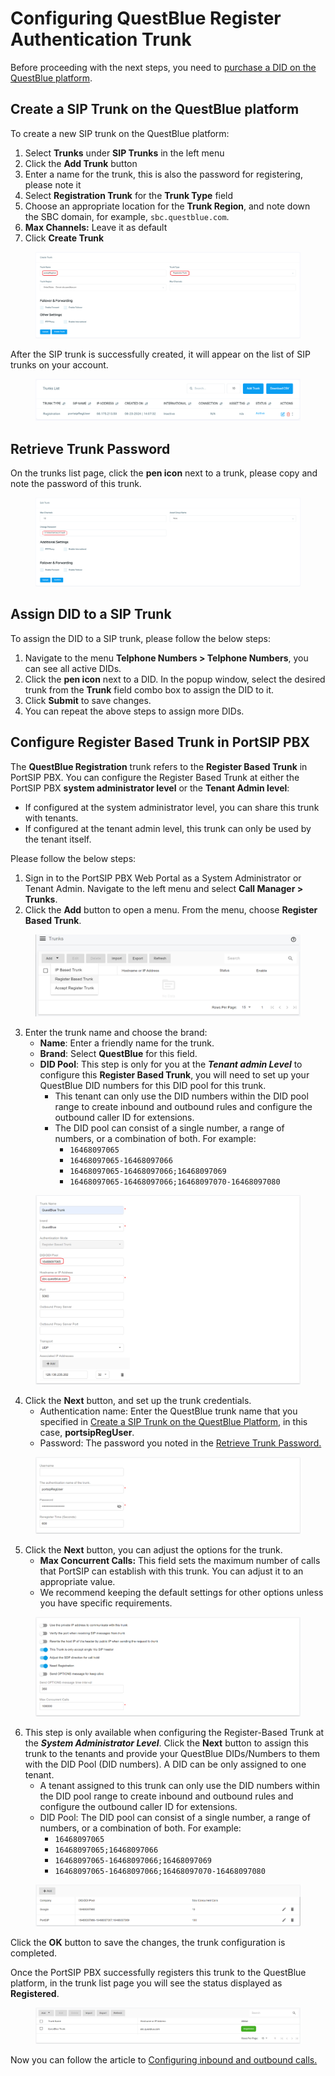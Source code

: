 # Configuring QuestBlue Register Authentication Trunk

Before proceeding with the next steps, you need to [purchase a DID on the QuestBlue platform](purchase-a-did-on-questblue-platform.md).

## Create a SIP Trunk on the QuestBlue platform

To create a new SIP trunk on the QuestBlue platform:

1. Select **Trunks** under **SIP Trunks** in the left menu
2. Click the **Add Trunk** button
3. Enter a name for the trunk, this is also the password for registering, please note it
4. Select **Registration Trunk** for the **Trunk Type** field
5. Choose an appropriate location for the **Trunk Region**, and note down the SBC domain, for example, `sbc.questblue.com`.
6. **Max Channels:** Leave it as default
7. Click **Create Trunk**

<figure><img src="../../.gitbook/assets/questblue-fig4.png" alt=""><figcaption></figcaption></figure>

After the SIP trunk is successfully created, it will appear on the list of SIP trunks on your account.

<figure><img src="../../.gitbook/assets/questblue-fig5.png" alt=""><figcaption></figcaption></figure>

## Retrieve Trunk Password

On the trunks list page, click the **pen icon** next to a trunk, please copy and note the password of this trunk.

<figure><img src="../../.gitbook/assets/questblue-fig6.png" alt=""><figcaption></figcaption></figure>

## Assign DID to a SIP Trunk

To assign the DID to a SIP trunk, please follow the below steps:&#x20;

1. Navigate to the menu **Telphone Numbers > Telphone Numbers**, you can see all active DIDs.
2. Click the **pen icon** next to a DID. In the popup window, select the desired trunk from the **Trunk** field combo box to assign the DID to it.
3. Click **Submit** to save changes.
4. You can repeat the above steps to assign more DIDs.

## Configure Register Based Trunk in PortSIP PBX

The **QuestBlue Registration** trunk refers to the **Register Based Trunk** in PortSIP PBX. You can configure the Register Based Trunk at either the PortSIP PBX **system administrator level** or the **Tenant Admin level**:

* If configured at the system administrator level, you can share this trunk with tenants.
* If configured at the tenant admin level, this trunk can only be used by the tenant itself.

Please follow the below steps:

1. Sign in to the PortSIP PBX Web Portal as a System Administrator or Tenant Admin. Navigate to the left menu and select **Call Manager > Trunks**.&#x20;
2. Click the **Add** button to open a menu. From the menu, choose **Register Based Trunk**.

<figure><img src="../../.gitbook/assets/add-register-trunk.png" alt=""><figcaption></figcaption></figure>

3. Enter the trunk name and choose the brand:
   * **Name**: Enter a friendly name for the trunk.
   * **Brand**: Select **QuestBlue** for this field.
   * **DID Pool**: This step is only for you at the _**Tenant admin Level**_ to configure this **Register Based Trunk**,  you will need to set up your QuestBlue DID numbers for this DID pool for this trunk.
     * This tenant can only use the DID numbers within the DID pool range to create inbound and outbound rules and configure the outbound caller ID for extensions.
     * &#x20;The DID pool can consist of a single number, a range of numbers, or a combination of both. For example:
       * `16468097065`
       * `16468097065-16468097066`
       * `16468097065-16468097066;16468097069`&#x20;
       * `16468097065-16468097066;16468097070-16468097080`

<figure><img src="../../.gitbook/assets/questblue-fig14.png" alt=""><figcaption></figcaption></figure>

4. Click the **Next** button, and set up the trunk credentials.
   * Authentication name: Enter the QuestBlue trunk name that you specified in [Create a SIP Trunk on the QuestBlue Platform](configuring-questblue-register-authentication-trunk.md#create-a-sip-trunk-on-the-questblue-platform), in this case, **portsipRegUser**.
   * Password: The password you noted in the [Retrieve Trunk Password.](configuring-questblue-register-authentication-trunk.md#retrieve-trunk-password)

<figure><img src="../../.gitbook/assets/questblue-fig7.png" alt=""><figcaption></figcaption></figure>

5. Click the **Next** button, you can adjust the options for the trunk.
   * &#x20;**Max Concurrent Calls:** This field sets the maximum number of calls that PortSIP can establish with this trunk. You can adjust it to an appropriate value.
   * We recommend keeping the default settings for other options unless you have specific requirements.

<figure><img src="../../.gitbook/assets/registration-trunk-options.png" alt=""><figcaption></figcaption></figure>

6. This step is only available when configuring the Register-Based Trunk at the _**System Administrator Level**_. Click the **Next** button to assign this trunk to the tenants and provide your QuestBlue DIDs/Numbers to them with the DID Pool (DID numbers).  A DID can be only assigned to one tenant.
   * A tenant assigned to this trunk can only use the DID numbers within the DID pool range to create inbound and outbound rules and configure the outbound caller ID for extensions.
   * DID Pool: The DID pool can consist of a single number, a range of numbers, or a combination of both. For example:
     * `16468097065`
     * `16468097065;16468097066`
     * `16468097065-16468097066;16468097069`&#x20;
     * `16468097065-16468097066;16468097070-16468097080`

<figure><img src="../../.gitbook/assets/wavix-fig17.png" alt=""><figcaption></figcaption></figure>

Click the **OK** button to save the changes, the trunk configuration is completed.

Once the PortSIP PBX successfully registers this trunk to the QuestBlue platform, in the trunk list page you will see the status displayed as **Registered**.

<figure><img src="../../.gitbook/assets/questblue-fig13.png" alt=""><figcaption></figcaption></figure>

Now you can follow the article to [Configuring inbound and outbound calls.](configuring-outbound-and-inbound-calls.md)


